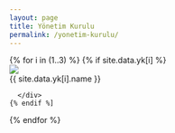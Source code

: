 ```yaml
---
layout: page
title: Yönetim Kurulu
permalink: /yonetim-kurulu/
---
```



<div class="row">
{% for i in (1..3) %}
    {% if site.data.yk[i] %}
      <div class="col d-flex text-center">
        <img src="{{ site.data.yk[i].image }}" />
        <div>
          {{ site.data.yk[i].name }}
        </div>
       
      </div>      
    {% endif %] 
  
{% endfor %}
    </div> 

